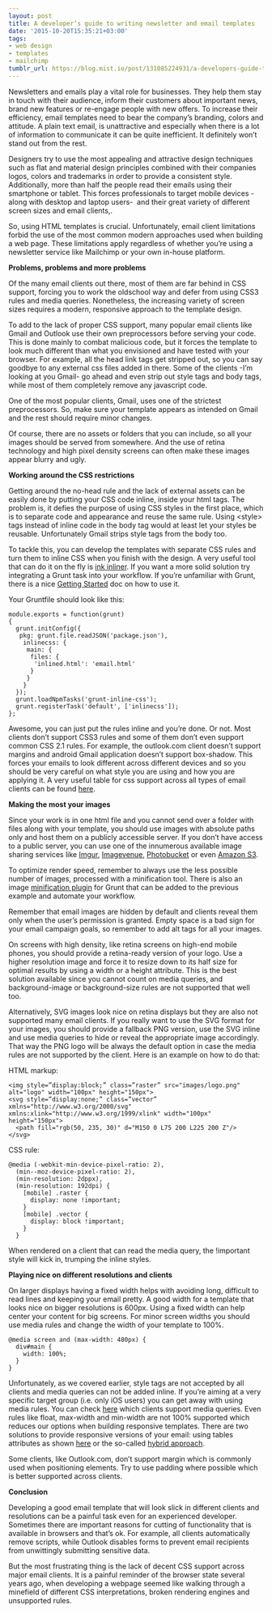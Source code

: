 ```yaml
---
layout: post
title: A developer’s guide to writing newsletter and email templates
date: '2015-10-20T15:35:21+03:00'
tags:
- web design
- templates
- mailchimp
tumblr_url: https://blog.mist.io/post/131085224931/a-developers-guide-to-writing-newsletter-and
---
```

Newsletters and emails play a vital role for businesses. They help them stay in touch with their audience, inform their customers about important news, brand new features or re-engage people with new offers. To increase their efficiency, email templates need to bear the company’s branding, colors and attitude. A plain text email, is unattractive and especially when there is a lot of information to communicate it can be quite inefficient. It definitely won’t stand out from the rest.

Designers try to use the most appealing and attractive design techniques such as flat and material design principles combined with their companies logos, colors and trademarks in order to provide a consistent style. Additionally, more than half the people read their emails using their smartphone or tablet. This forces professionals to target mobile devices -along with desktop and laptop users- &nbsp;and their great variety of different screen sizes and email clients,.

So, using HTML templates is crucial. Unfortunately, email client limitations forbid the use of the most common modern approaches used when building a web page. These limitations apply regardless of whether you’re using a newsletter service like Mailchimp or your own in-house platform.

**Problems, problems and more problems**

Of the many email clients out there, most of them are far behind in CSS support, forcing you to work the oldschool way and defer from using CSS3 rules and media queries. Nonetheless, the increasing variety of screen sizes requires a modern, responsive approach to the template design.

To add to the lack of proper CSS support, many popular email clients like Gmail and Outlook use their own preprocessors before serving your code. This is done mainly to combat malicious code, but it forces the template to look much different than what you envisioned and have tested with your browser. For example, all the head link tags get stripped out, so you can say goodbye to any external css files added in there. Some of the clients -I’m looking at you Gmail- go ahead and even strip out style tags and body tags, while most of them completely remove any javascript code.

One of the most popular clients, Gmail, uses one of the strictest preprocessors. So, make sure your template appears as intended on Gmail and the rest should require minor changes.

Of course, there are no assets or folders that you can include, so all your images should be served from somewhere. And the use of retina technology and high pixel density screens can often make these images appear blurry and ugly.

**Working around the CSS restrictions**

Getting around the no-head rule and the lack of external assets can be easily done by putting your CSS code inline, inside your html tags. The problem is, it defies the purpose of using CSS styles in the first place, which is to separate code and appearance and reuse the same rule. Using \<style\> tags instead of inline code in the body tag would at least let your styles be reusable. Unfortunately Gmail strips style tags from the body too.

To tackle this, you can develop the templates with separate CSS rules and turn them to inline CSS when you finish with the design. A very useful tool that can do it on the fly is [ink inliner](http://zurb.com/ink/inliner.php). If you want a more solid solution try integrating a Grunt task into your workflow. If you’re unfamiliar with Grunt, there is a nice [Getting Started](http://gruntjs.com/getting-started) doc on how to use it.

Your Gruntfile should look like this:

    module.exports = function(grunt)
    {
      grunt.initConfig({
       pkg: grunt.file.readJSON('package.json'),
        inlinecss: {
         main: {
          files: {
           'inlined.html': 'email.html'
          }
         }
        }
      });
      grunt.loadNpmTasks('grunt-inline-css');
      grunt.registerTask('default', ['inlinecss']);
    };

Awesome, you can just put the rules inline and you’re done. Or not. Most clients don’t support CSS3 rules and some of them don’t even support common CSS 2.1 rules. For example, the outlook.com client doesn’t support margins and android Gmail application doesn’t support box-shadow. This forces your emails to look different across different devices and so you should be very careful on what style you are using and how you are applying it. A very useful table for css support across all types of email clients can be found [here](https://www.campaignmonitor.com/css/).

**Making the most your images**

Since your work is in one html file and you cannot send over a folder with files along with your template, you should use images with absolute paths only and host them on a publicly accessible server. If you don’t have access to a public server, you can use one of the innumerous available image sharing services like [Imgur](http://imgur.com/), [Imagevenue](http://www.imagevenue.com/), [Photobucket](http://photobucket.com/) or even [Amazon S3](https://aws.amazon.com/s3/).

To optimize render speed, remember to always use the less possible number of images, processed with a minification tool. There is also an image [minification plugin](https://github.com/gruntjs/grunt-contrib-imagemin) for Grunt that can be added to the previous example and automate your workflow.

Remember that email images are hidden by default and clients reveal them only when the user’s permission is granted. Εmpty space is a bad sign for your email campaign goals, so remember to add alt tags for all your images.

On screens with high density, like retina screens on high-end mobile phones, you should provide a retina-ready version of your logo. Use a higher resolution image and force it to resize down to its half size for optimal results by using a width or a height attribute. This is the best solution available since you cannot count on media queries, and background-image or background-size rules are not supported that well too.

Alternatively, SVG images look nice on retina displays but they are also not supported many email clients. If you really want to use the SVG format for your images, you should provide a fallback PNG version, use the SVG inline and use media queries to hide or reveal the appropriate image accordingly. That way the PNG logo will be always the default option in case the media rules are not supported by the client. Here is an example on how to do that:

HTML markup:

    <img style=”display:block;” class=”raster” src="images/logo.png" alt="logo" width="100px" height="150px">
    <svg style=”display:none;” class=”vector” xmlns="http://www.w3.org/2000/svg" xmlns:xlink="http://www.w3.org/1999/xlink" width="100px" height="150px">
      <path fill="rgb(50, 235, 30)" d="M150 0 L75 200 L225 200 Z"/>
    </svg>


CSS rule:

    @media (-webkit-min-device-pixel-ratio: 2), 
      (min--moz-device-pixel-ratio: 2),
      (min-resolution: 2dppx),
      (min-resolution: 192dpi) {
        [mobile] .raster {
          display: none !important;
        }
        [mobile] .vector {
          display: block !important;
        }
      }

When rendered on a client that can read the media query, the !important style will kick in, trumping the inline styles.

**Playing nice on different resolutions and clients**

On larger displays having a fixed width helps with avoiding long, difficult to read lines and keeping your email pretty. A good width for a template that looks nice on bigger resolutions is 600px. Using a fixed width can help center your content for big screens. For minor screen widths you should use media rules and change the width of your template to 100%.

    @media screen and (max-width: 480px) {
      div#main { 
        width: 100%;
      }
    }

Unfortunately, as we covered earlier, style tags are not accepted by all clients and media queries can not be added inline. If you’re aiming at a very specific target group (i.e. only iOS users) you can get away with using media rules. You can check [here](https://litmus.com/blog/understanding-media-queries-in-html-email) which clients support media queries. Even rules like float, max-width and min-width are not 100% supported which reduces our options when building responsive templates. There are two solutions to provide responsive versions of your email: using tables attributes as shown [here](https://css-tricks.com/ideas-behind-responsive-emails/) or the so-called [hybrid approach](http://labs.actionrocket.co/the-hybrid-coding-approach).

Some clients, like Outlook.com, don’t support margin which is commonly used when positioning elements. Try to use padding where possible which is better supported across clients.

**Conclusion**

Developing a good email template that will look slick in different clients and resolutions can be a painful task even for an experienced developer. Sometimes there are important reasons for cutting of functionality that is available in browsers and that’s ok. For example, all clients automatically remove scripts, while Outlook disables forms to prevent email recipients from unwittingly submitting sensitive data.

But the most frustrating thing is the lack of decent CSS support across major email clients. It is a painful reminder of the browser state several years ago, when developing a webpage seemed like walking through a minefield of different CSS interpretations, broken rendering engines and unsupported rules.

